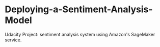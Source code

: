 # Deploying-a-Sentiment-Analysis-Model
Udacity Project: sentiment analysis system using Amazon's SageMaker service.
